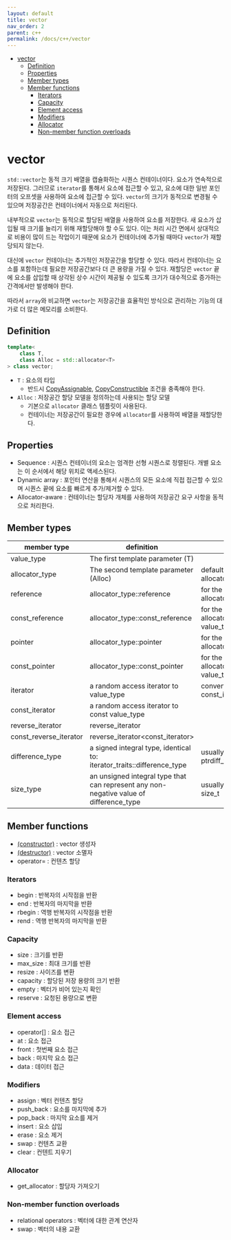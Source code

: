 ```yaml
---
layout: default
title: vector
nav_order: 2
parent: c++ 
permalink: /docs/c++/vector
---
```


- [vector](#vector)
	- [Definition](#definition)
	- [Properties](#properties)
	- [Member types](#member-types)
	- [Member functions](#member-functions)
		- [Iterators](#iterators)
		- [Capacity](#capacity)
		- [Element access](#element-access)
		- [Modifiers](#modifiers)
		- [Allocator](#allocator)
		- [Non-member function overloads](#non-member-function-overloads)

# vector

`std::vector`는 동적 크기 배열을 캡슐화하는 시퀀스 컨테이너이다. 요소가 연속적으로 저장된다. 그러므로 `iterator`를 통해서 요소에 접근할 수 있고, 요소에 대한 일반 포인터의 오프셋을 사용하여 요소에 접근할 수 있다. `vector`의 크기가 동적으로 변경될 수 있으며 저장공간은 컨테이너에서 자동으로 처리된다.  

내부적으로 `vector`는 동적으로 할당된 배열을 사용하여 요소를 저장한다. 새 요소가 삽입될 때 크기를 늘리기 위해 재할당해야 할 수도 있다. 이는 처리 시간 면에서 상대적으로 비용이 많이 드는 작업이기 때문에 요소가 컨테이너에 추가될 때마다 `vector`가 재할당되지 않는다.  

대신에 `vector` 컨테이너는 추가적인 저장공간을 할당할 수 있다. 따라서 컨테이너는 요소를 포함하는데 필요한 저장공간보다 더 큰 용량을 가질 수 있다. 재할당은 `vector` 끝에 요소를 삽입할 때 상각된 상수 시간이 제공될 수 있도록 크기가 대수적으로 증가하는 간격에서만 발생해야 한다.  

따라서 `array`와 비교하면 `vector`는 저장공간을 효율적인 방식으로 관리하는 기능의 대가로 더 많은 메모리를 소비한다.  

## Definition

```cpp
template<
	class T,
	class Alloc = std::allocator<T>
> class vector;
```

- `T` : 요소의 타입
  - 반드시 [CopyAssignable](https://en.cppreference.com/w/cpp/named_req/CopyAssignable), [CopyConstructible](https://en.cppreference.com/w/cpp/named_req/CopyConstructible) 조건을 충족해야 한다.
- `Alloc` : 저장공간 할당 모델을 정의하는데 사용되는 할당 모델
  - 기본으로 `allocator` 클래스 템플릿이 사용된다. 
  - 컨테이너는 저장공간이 필요한 경우에 `allocator`를 사용하여 배열을 재할당한다. 


## Properties

- Sequence : 시퀀스 컨테이너의 요소는 엄격한 선형 시퀀스로 정렬된다. 개별 요소는 이 순서에서 해당 위치로 액세스된다. 
- Dynamic array : 포인터 연산을 통해서 시퀀스의 모든 요소에 직접 접근할 수 있으며 시퀀스 끝에 요소를 빠르게 추가/제거할 수 있다. 
- Allocator-aware : 컨테이너는 할당자 개체를 사용하여 저장공간 요구 사항을 동적으로 처리한다. 

## Member types

| member type            | definition                                                                             | notes                                        |
| ---------------------- | -------------------------------------------------------------------------------------- | -------------------------------------------- |
| value_type             | The first template parameter (T)                                                       |                                              |
| allocator_type         | The second template parameter (Alloc)                                                  | defaults to: allocator<value_type>           |
| reference              | allocator_type::reference                                                              | for the default allocator: value_type&       |
| const_reference        | allocator_type::const_reference                                                        | for the default allocator: const value_type& |
| pointer                | allocator_type::pointer                                                                | for the default allocator: value_type*       |
| const_pointer          | allocator_type::const_pointer                                                          | for the default allocator: const value_type* |
| iterator               | a random access iterator to value_type                                                 | convertible to const_iterator                |
| const_iterator         | a random access iterator to const value_type                                           |                                              |
| reverse_iterator       | reverse_iterator<iterator>                                                             |                                              |
| const_reverse_iterator | reverse_iterator<const_iterator>                                                       |                                              |
| difference_type        | a signed integral type, identical to: iterator_traits<iterator>::difference_type       | usually the same as ptrdiff_t                |
| size_type              | an unsigned integral type that can represent any non-negative value of difference_type | usually the same as size_t                   |

## Member functions

- [(constructor)](https://cplusplus.com/reference/vector/vector/vector/) : vector 생성자
- [(destructor)](https://cplusplus.com/reference/vector/vector/~vector/) : vector 소멸자
- operator= : 컨텐츠 할당

### Iterators
- begin : 반복자의 시작점을 반환
- end : 반복자의 마지막을 반환
- rbegin : 역행 반복자의 시작점을 반환
- rend : 역행 반복자의 마지막을 반환

### Capacity
- size : 크기를 반환
- max_size : 최대 크기를 반환
- resize : 사이즈를 변환
- capacity : 할당된 저장 용량의 크기 반환
- empty : 벡터가 비어 있는지 확인
- reserve : 요청된 용량으로 변환

### Element access
- operator[] : 요소 접근
- at : 요소 접근
- front : 첫번째 요소 접근
- back : 마지막 요소 접근
- data : 데이터 접근

### Modifiers
- assign : 벡터 컨텐츠 할당
- push_back : 요소를 마지막에 추가
- pop_back : 마지막 요소를 제거
- insert : 요소 삽입
- erase : 요소 제거
- swap : 컨텐츠 교환
- clear : 컨텐트 지우기

### Allocator
- get_allocator : 할당자 가져오기

### Non-member function overloads
- relational operators : 벡터에 대한 관계 연산자
- swap : 벡터의 내용 교환





